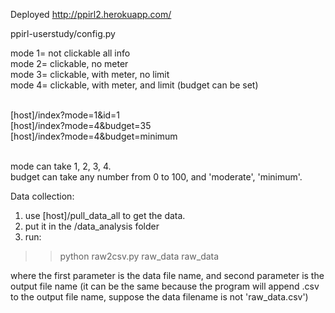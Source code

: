 Deployed
  http://ppirl2.herokuapp.com/

ppirl-userstudy/config.py

mode 1= not clickable all info<br>
mode 2= clickable, no meter<br>
mode 3= clickable, with meter, no limit<br>
mode 4= clickable, with meter, and limit (budget can be set)<br><br>

[host]/index?mode=1&id=1<br>
[host]/index?mode=4&budget=35<br>
[host]/index?mode=4&budget=minimum<br><br>

mode can take 1, 2, 3, 4. <br>
budget can take any number from 0 to 100, and 'moderate', 'minimum'.<br>

Data collection:<br>
1. use [host]/pull_data_all to get the data.<br>
2. put it in the /data_analysis folder<br>
3. run:<br>
>> python raw2csv.py raw_data raw_data<br>

where the first parameter is the data file name, and second parameter is the output file name (it can be the same because the program will append .csv to the output file name, suppose the data filename is not 'raw_data.csv')
